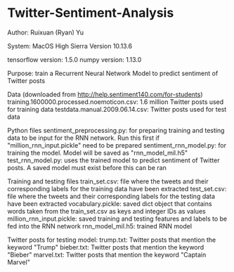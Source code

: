 # Twitter-Sentiment-Analysis
Author: Ruixuan (Ryan) Yu

System: MacOS High Sierra Version 10.13.6

tensorflow version: 1.5.0
numpy version: 1.13.0

Purpose: train a Recurrent Neural Network Model to predict sentiment of Twitter posts

Data (downloaded from http://help.sentiment140.com/for-students)
training.1600000.processed.noemoticon.csv: 1.6 million Twitter posts used for training data 
testdata.manual.2009.06.14.csv: Twitter posts used for test data

Python files
sentiment_preprocessing.py: for preparing training and testing data to be input for the RNN network. Run this first if "million_rnn_input.pickle" need to be prepared
sentiment_rnn_model.py: for training the model. Model will be saved as "rnn_model_mil.h5"
test_rnn_model.py: uses the trained model to predict sentiment of Twitter posts. A saved model must exist before this can be ran

Training and testing files
train_set.csv: file where the tweets and their corresponding labels for the training data have been extracted
test_set.csv: file where the tweets and their corresponding labels for the testing data have been extracted
vocabulary.pickle: saved dict object that contains words taken from the train_set.csv as keys and integer IDs as values
million_rnn_input.pickle: saved training and testing features and labels to be fed into the RNN network
rnn_model_mil.h5: trained RNN model

Twitter posts for testing model:
trump.txt: Twitter posts that mention the keyword "Trump"
bieber.txt: Twitter posts that mention the keyword "Bieber"
marvel.txt: Twitter posts that mention the keyword "Captain Marvel"
